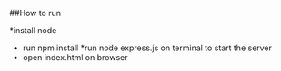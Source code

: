 ##How to run

*install node
* run npm install
*run node express.js on terminal to start the server
* open index.html on browser